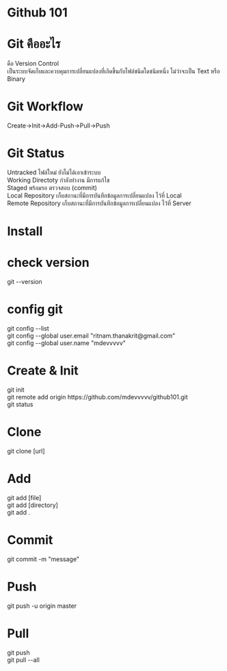 <h1>Github 101</h1>

<h1>Git คืออะไร</h1>
คือ Version Control <br/>เป็นระบบจัดเก็บและควบคุมการเปลี่ยนแปลงที่เกิดขึ้นกับไฟล์ชนิดใดชนิดหนึ่ง ไม่ว่าจะเป็น Text หรือ Binary <br/>

<h1>Git Workflow</h1>
Create->Init->Add-Push->Pull->Push<br/>

<h1>Git Status</h1>
Untracked ไฟล์ใหม่ ยังไม่ได้เอาเข้าระบบ<br/>
Working Directoty กำลังทำงาน มีการแก้ไข<br/>
Staged พร้อมรอ ตรวจสอบ (commit)<br/>
Local Repository เก็บสถานะที่มีการบันทึกข้อมูลการเปลี่ยนแปลง ไว้ที่ Local<br/>
Remote Repository เก็บสถานะที่มีการบันทึกข้อมูลการเปลี่ยนแปลง ไว้ที่ Server<br/>

<h1>Install</h1>

<h1>check version</h1>
git --version

<h1>config git</h1>
git config --list<br/>
git config --global user.email "ritnam.thanakrit@gmail.com"<br/>
git config --global user.name "mdevvvvv"<br/>

<h1>Create & Init</h1>
git init<br/>
git remote add origin https://github.com/mdevvvvv/github101.git<br/>
git status<br/>

<h1>Clone</h1>
git clone [url]

<h1>Add</h1>
git add [file]<br/>
git add [directory]<br/>
git add .<br/>

<h1>Commit</h1>
git commit -m "message"

<h1>Push</h1>
git push -u origin master

<h1>Pull</h1>
git push<br/>
git pull --all